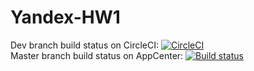 # Yandex-HW1<br/>
Dev branch build status on CircleCI: [![CircleCI](https://circleci.com/gh/EvGem7/Yandex-HW1/tree/dev.svg?style=svg)](https://circleci.com/gh/EvGem7/Yandex-HW1/tree/dev) <br/>
Master branch build status on AppCenter: [![Build status](https://build.appcenter.ms/v0.1/apps/9f12817b-c366-48a6-b5d1-b931da24b1e0/branches/master/badge)](https://appcenter.ms)

